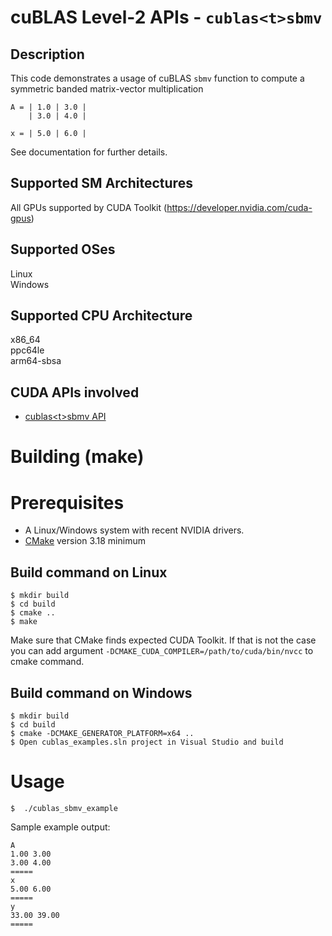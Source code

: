 # cuBLAS Level-2 APIs - `cublas<t>sbmv`

## Description

This code demonstrates a usage of cuBLAS `sbmv` function to compute a symmetric banded matrix-vector multiplication

```
A = | 1.0 | 3.0 | 
    | 3.0 | 4.0 |

x = | 5.0 | 6.0 |
```

See documentation for further details.

## Supported SM Architectures

All GPUs supported by CUDA Toolkit (https://developer.nvidia.com/cuda-gpus)  

## Supported OSes

Linux  
Windows

## Supported CPU Architecture

x86_64  
ppc64le  
arm64-sbsa

## CUDA APIs involved
- [cublas\<t>sbmv API](https://docs.nvidia.com/cuda/cublas/index.html#cublas-lt-t-gt-sbmv)

# Building (make)

# Prerequisites
- A Linux/Windows system with recent NVIDIA drivers.
- [CMake](https://cmake.org/download) version 3.18 minimum

## Build command on Linux
```
$ mkdir build
$ cd build
$ cmake ..
$ make
```
Make sure that CMake finds expected CUDA Toolkit. If that is not the case you can add argument `-DCMAKE_CUDA_COMPILER=/path/to/cuda/bin/nvcc` to cmake command.

## Build command on Windows
```
$ mkdir build
$ cd build
$ cmake -DCMAKE_GENERATOR_PLATFORM=x64 ..
$ Open cublas_examples.sln project in Visual Studio and build
```

# Usage
```
$  ./cublas_sbmv_example
```

Sample example output:

```
A
1.00 3.00 
3.00 4.00 
=====
x
5.00 6.00 
=====
y
33.00 39.00 
=====
```
